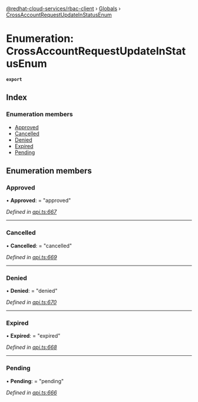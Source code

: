 [@redhat-cloud-services/rbac-client](../README.md) › [Globals](../globals.md) › [CrossAccountRequestUpdateInStatusEnum](crossaccountrequestupdateinstatusenum.md)

# Enumeration: CrossAccountRequestUpdateInStatusEnum

**`export`** 

## Index

### Enumeration members

* [Approved](crossaccountrequestupdateinstatusenum.md#approved)
* [Cancelled](crossaccountrequestupdateinstatusenum.md#cancelled)
* [Denied](crossaccountrequestupdateinstatusenum.md#denied)
* [Expired](crossaccountrequestupdateinstatusenum.md#expired)
* [Pending](crossaccountrequestupdateinstatusenum.md#pending)

## Enumeration members

###  Approved

• **Approved**: = "approved"

*Defined in [api.ts:667](https://github.com/RedHatInsights/javascript-clients/blob/master/packages/rbac/api.ts#L667)*

___

###  Cancelled

• **Cancelled**: = "cancelled"

*Defined in [api.ts:669](https://github.com/RedHatInsights/javascript-clients/blob/master/packages/rbac/api.ts#L669)*

___

###  Denied

• **Denied**: = "denied"

*Defined in [api.ts:670](https://github.com/RedHatInsights/javascript-clients/blob/master/packages/rbac/api.ts#L670)*

___

###  Expired

• **Expired**: = "expired"

*Defined in [api.ts:668](https://github.com/RedHatInsights/javascript-clients/blob/master/packages/rbac/api.ts#L668)*

___

###  Pending

• **Pending**: = "pending"

*Defined in [api.ts:666](https://github.com/RedHatInsights/javascript-clients/blob/master/packages/rbac/api.ts#L666)*
